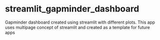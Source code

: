 # streamlit_gapminder_dashboard

Gapminder dashboard created using streamlit with different plots.
This app uses multipage concept of streamlit and created as a template for future apps